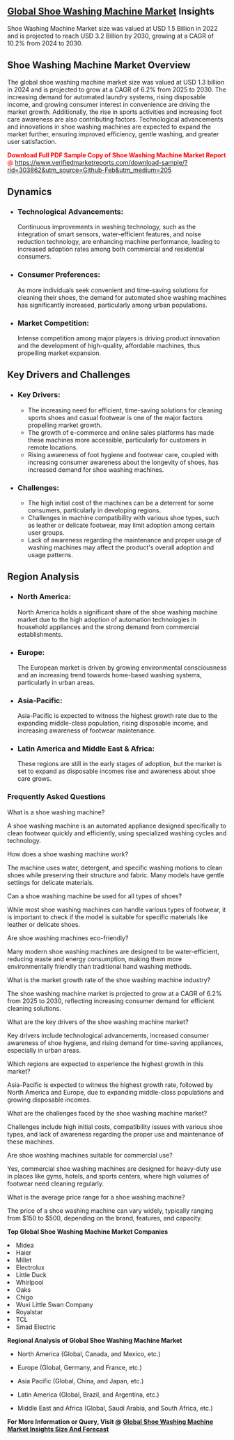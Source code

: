 <h2><a href="https://www.verifiedmarketreports.com/download-sample/?rid=303862&amp;utm_source=Github&amp;utm_medium=205" target="_blank">Global Shoe Washing Machine Market</a> Insights</h2><p>Shoe Washing Machine Market size was valued at USD 1.5 Billion in 2022 and is projected to reach USD 3.2 Billion by 2030, growing at a CAGR of 10.2% from 2024 to 2030.</p><p> <h2>Shoe Washing Machine Market Overview</h2> <p>The global shoe washing machine market size was valued at USD 1.3 billion in 2024 and is projected to grow at a CAGR of 6.2% from 2025 to 2030. The increasing demand for automated laundry systems, rising disposable income, and growing consumer interest in convenience are driving the market growth. Additionally, the rise in sports activities and increasing foot care awareness are also contributing factors. Technological advancements and innovations in shoe washing machines are expected to expand the market further, ensuring improved efficiency, gentle washing, and greater user satisfaction.</p> <p><p><span class=""><span style="color: #ff0000;"><strong>Download Full PDF Sample Copy of Shoe Washing Machine Market Report</strong> @ </span><a href="https://www.verifiedmarketreports.com/download-sample/?rid=303862&amp;utm_source=Github-Feb&amp;utm_medium=205" target="_blank">https://www.verifiedmarketreports.com/download-sample/?rid=303862&amp;utm_source=Github-Feb&amp;utm_medium=205</a></span></p></p> <h2>Dynamics</h2> <ul> <li><h3>Technological Advancements:</h3> Continuous improvements in washing technology, such as the integration of smart sensors, water-efficient features, and noise reduction technology, are enhancing machine performance, leading to increased adoption rates among both commercial and residential consumers.</li> <li><h3>Consumer Preferences:</h3> As more individuals seek convenient and time-saving solutions for cleaning their shoes, the demand for automated shoe washing machines has significantly increased, particularly among urban populations.</li> <li><h3>Market Competition:</h3> Intense competition among major players is driving product innovation and the development of high-quality, affordable machines, thus propelling market expansion.</li> </ul> <h2>Key Drivers and Challenges</h2> <ul> <li><h3>Key Drivers:</h3> <ul> <li>The increasing need for efficient, time-saving solutions for cleaning sports shoes and casual footwear is one of the major factors propelling market growth.</li> <li>The growth of e-commerce and online sales platforms has made these machines more accessible, particularly for customers in remote locations.</li> <li>Rising awareness of foot hygiene and footwear care, coupled with increasing consumer awareness about the longevity of shoes, has increased demand for shoe washing machines.</li> </ul> </li> <li><h3>Challenges:</h3> <ul> <li>The high initial cost of the machines can be a deterrent for some consumers, particularly in developing regions.</li> <li>Challenges in machine compatibility with various shoe types, such as leather or delicate footwear, may limit adoption among certain user groups.</li> <li>Lack of awareness regarding the maintenance and proper usage of washing machines may affect the product's overall adoption and usage patterns.</li> </ul> </li> </ul> <h2>Region Analysis</h2> <ul> <li><h3>North America:</h3> North America holds a significant share of the shoe washing machine market due to the high adoption of automation technologies in household appliances and the strong demand from commercial establishments.</li> <li><h3>Europe:</h3> The European market is driven by growing environmental consciousness and an increasing trend towards home-based washing systems, particularly in urban areas.</li> <li><h3>Asia-Pacific:</h3> Asia-Pacific is expected to witness the highest growth rate due to the expanding middle-class population, rising disposable income, and increasing awareness of footwear maintenance.</li> <li><h3>Latin America and Middle East & Africa:</h3> These regions are still in the early stages of adoption, but the market is set to expand as disposable incomes rise and awareness about shoe care grows.</li> </ul> <h3>Frequently Asked Questions</h3> <p>What is a shoe washing machine?</p> <p>A shoe washing machine is an automated appliance designed specifically to clean footwear quickly and efficiently, using specialized washing cycles and technology.</p> <p>How does a shoe washing machine work?</p> <p>The machine uses water, detergent, and specific washing motions to clean shoes while preserving their structure and fabric. Many models have gentle settings for delicate materials.</p> <p>Can a shoe washing machine be used for all types of shoes?</p> <p>While most shoe washing machines can handle various types of footwear, it is important to check if the model is suitable for specific materials like leather or delicate shoes.</p> <p>Are shoe washing machines eco-friendly?</p> <p>Many modern shoe washing machines are designed to be water-efficient, reducing waste and energy consumption, making them more environmentally friendly than traditional hand washing methods.</p> <p>What is the market growth rate of the shoe washing machine industry?</p> <p>The shoe washing machine market is projected to grow at a CAGR of 6.2% from 2025 to 2030, reflecting increasing consumer demand for efficient cleaning solutions.</p> <p>What are the key drivers of the shoe washing machine market?</p> <p>Key drivers include technological advancements, increased consumer awareness of shoe hygiene, and rising demand for time-saving appliances, especially in urban areas.</p> <p>Which regions are expected to experience the highest growth in this market?</p> <p>Asia-Pacific is expected to witness the highest growth rate, followed by North America and Europe, due to expanding middle-class populations and growing disposable incomes.</p> <p>What are the challenges faced by the shoe washing machine market?</p> <p>Challenges include high initial costs, compatibility issues with various shoe types, and lack of awareness regarding the proper use and maintenance of these machines.</p> <p>Are shoe washing machines suitable for commercial use?</p> <p>Yes, commercial shoe washing machines are designed for heavy-duty use in places like gyms, hotels, and sports centers, where high volumes of footwear need cleaning regularly.</p> <p>What is the average price range for a shoe washing machine?</p> <p>The price of a shoe washing machine can vary widely, typically ranging from $150 to $500, depending on the brand, features, and capacity.</p> </p><p><strong>Top Global Shoe Washing Machine Market Companies</strong></p><div data-test-id=""><p><li>Midea</li><li> Haier</li><li> Millet</li><li> Electrolux</li><li> Little Duck</li><li> Whirlpool</li><li> Oaks</li><li> Chigo</li><li> Wuxi Little Swan Company</li><li> Royalstar</li><li> TCL</li><li> Smad Electric</li></p><div><strong>Regional Analysis of&nbsp;Global Shoe Washing Machine Market</strong></div><ul><li dir="ltr"><p dir="ltr">North America&nbsp;(Global, Canada, and Mexico, etc.)</p></li><li dir="ltr"><p dir="ltr">Europe (Global, Germany, and France, etc.)</p></li><li dir="ltr"><p dir="ltr">Asia Pacific&nbsp;(Global, China, and Japan, etc.)</p></li><li dir="ltr"><p dir="ltr">Latin America&nbsp;(Global, Brazil, and Argentina, etc.)</p></li><li dir="ltr">Middle East and Africa&nbsp;(Global, Saudi Arabia, and South Africa, etc.)</li></ul><p><strong>For More Information or Query, Visit @&nbsp;</strong><strong><a href="https://www.verifiedmarketreports.com/product/shoe-washing-machine-market/?utm_source=Github&amp;utm_medium=205" target="_blank">Global Shoe Washing Machine Market Insights Size And Forecast</a></strong></p></div>

